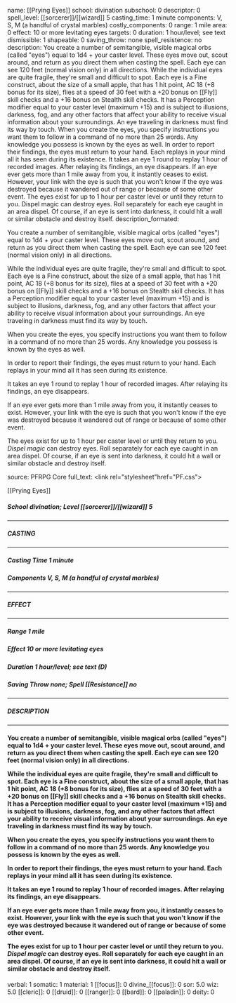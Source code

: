 name: [[Prying Eyes]]
school: divination
subschool: 0
descriptor: 0
spell_level: [[sorcerer]]/[[wizard]] 5
casting_time: 1 minute
components: V, S, M (a handful of crystal marbles)
costly_components: 0
range: 1 mile
area: 0
effect: 10 or more levitating eyes
targets: 0
duration: 1 hour/level; see text
dismissible: 1
shapeable: 0
saving_throw: none
spell_resistence: no
description: You create a number of semitangible, visible magical orbs (called "eyes") equal to 1d4 + your caster level. These eyes move out, scout around, and return as you direct them when casting the spell. Each eye can see 120 feet (normal vision only) in all directions.  While the individual eyes are quite fragile, they're small and difficult to spot. Each eye is a Fine construct, about the size of a small apple, that has 1 hit point, AC 18 (+8 bonus for its size), flies at a speed of 30 feet with a +20 bonus on [[Fly]] skill checks and a +16 bonus on Stealth skill checks. It has a Perception modifier equal to your caster level (maximum +15) and is subject to illusions, darkness, fog, and any other factors that affect your ability to receive visual information about your surroundings. An eye traveling in darkness must find its way by touch.  When you create the eyes, you specify instructions you want them to follow in a command of no more than 25 words. Any knowledge you possess is known by the eyes as well.  In order to report their findings, the eyes must return to your hand. Each replays in your mind all it has seen during its existence.  It takes an eye 1 round to replay 1 hour of recorded images. After relaying its findings, an eye disappears.  If an eye ever gets more than 1 mile away from you, it instantly ceases to exist. However, your link with the eye is such that you won't know if the eye was destroyed because it wandered out of range or because of some other event.  The eyes exist for up to 1 hour per caster level or until they return to you. Dispel magic can destroy eyes. Roll separately for each eye caught in an area dispel. Of course, if an eye is sent into darkness, it could hit a wall or similar obstacle and destroy itself.
description_formated: <p>You create a number of semitangible, visible magical orbs (called "eyes") equal to 1d4 + your caster level. These eyes move out, scout around, and return as you direct them when casting the spell. Each eye can see 120 feet (normal vision only) in all directions.</p><p>While the individual eyes are quite fragile, they're small and difficult to spot. Each eye is a Fine construct, about the size of a small apple, that has 1 hit point, AC 18 (+8 bonus for its size), flies at a speed of 30 feet with a +20 bonus on [[Fly]] skill checks and a +16 bonus on Stealth skill checks. It has a Perception modifier equal to your caster level (maximum +15) and is subject to illusions, darkness, fog, and any other factors that affect your ability to receive visual information about your surroundings. An eye traveling in darkness must find its way by touch.</p><p>When you create the eyes, you specify instructions you want them to follow in a command of no more than 25 words. Any knowledge you possess is known by the eyes as well.</p><p>In order to report their findings, the eyes must return to your hand. Each replays in your mind all it has seen during its existence.</p><p>It takes an eye 1 round to replay 1 hour of recorded images. After relaying its findings, an eye disappears.</p><p>If an eye ever gets more than 1 mile away from you, it instantly ceases to exist. However, your link with the eye is such that you won't know if the eye was destroyed because it wandered out of range or because of some other event.</p><p>The eyes exist for up to 1 hour per caster level or until they return to you. <i>Dispel magic</i> can destroy eyes. Roll separately for each eye caught in an area dispel. Of course, if an eye is sent into darkness, it could hit a wall or similar obstacle and destroy itself.</p>
source: PFRPG Core
full_text: <link rel="stylesheet"href="PF.css"><div class="heading"><p class="alignleft">[[Prying Eyes]]</p><div style="clear: both;"></div></div><div><h5><b>School </b>divination; <b>Level </b>[[sorcerer]]/[[wizard]] 5</h5></div><hr/><div><h5><b>CASTING</b></h5></div><hr/><div><h5><b>Casting Time </b>1 minute</h5><h5><b>Components </b>V, S, M (a handful of crystal marbles)</h5></div><hr/><div><h5><b>EFFECT</b></h5></div><hr/><div><h5><b>Range </b>1 mile</h5><h5><b>Effect </b>10 or more levitating eyes</h5><h5><b>Duration </b>1 hour/level; see text (D)</h5><h5><b>Saving Throw </b>none; <b>Spell [[Resistance]] </b>no</h5></div><hr/><div><h5><b>DESCRIPTION</b></h5></div><hr/><div><h4><p>You create a number of semitangible, visible magical orbs (called "eyes") equal to 1d4 + your caster level. These eyes move out, scout around, and return as you direct them when casting the spell. Each eye can see 120 feet (normal vision only) in all directions.</p><p>While the individual eyes are quite fragile, they're small and difficult to spot. Each eye is a Fine construct, about the size of a small apple, that has 1 hit point, AC 18 (+8 bonus for its size), flies at a speed of 30 feet with a +20 bonus on [[Fly]] skill checks and a +16 bonus on Stealth skill checks. It has a Perception modifier equal to your caster level (maximum +15) and is subject to illusions, darkness, fog, and any other factors that affect your ability to receive visual information about your surroundings. An eye traveling in darkness must find its way by touch.</p><p>When you create the eyes, you specify instructions you want them to follow in a command of no more than 25 words. Any knowledge you possess is known by the eyes as well.</p><p>In order to report their findings, the eyes must return to your hand. Each replays in your mind all it has seen during its existence.</p><p>It takes an eye 1 round to replay 1 hour of recorded images. After relaying its findings, an eye disappears.</p><p>If an eye ever gets more than 1 mile away from you, it instantly ceases to exist. However, your link with the eye is such that you won't know if the eye was destroyed because it wandered out of range or because of some other event.</p><p>The eyes exist for up to 1 hour per caster level or until they return to you. <i>Dispel magic</i> can destroy eyes. Roll separately for each eye caught in an area dispel. Of course, if an eye is sent into darkness, it could hit a wall or similar obstacle and destroy itself.</p></h4></div>
verbal: 1
somatic: 1
material: 1
[[focus]]: 0
divine_[[focus]]: 0
sor: 5.0
wiz: 5.0
[[cleric]]: 0
[[druid]]: 0
[[ranger]]: 0
[[bard]]: 0
[[paladin]]: 0
deity: 0
